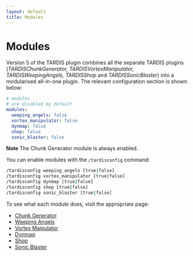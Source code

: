 ```yaml
---
layout: default
title: Modules
---
```


# Modules

Version 5 of the TARDIS plugin combines all the separate TARDIS plugins (_TARDISChunkGenerator, TARDISVortexManipulator,
TARDISWeepingAngels, TARDISShop_ and _TARDISSonicBlaster_) into a modularised all-in-one plugin. The relevant
configuration section is shown below:

```yaml
# modules
# are disabled by default
modules:
  weeping_angels: false
  vortex_manipulator: false
  dynmap: false
  shop: false
  sonic_blaster: false
```

__Note__ The Chunk Generator module is always enabled.

You can enable modules with the `/tardisconfig` command:

```bash
/tardisconfig weeping_angels [true|false]
/tardisconfig vortex_manipulator [true|false]
/tardisconfig dynmap [true|false]
/tardisconfig shop [true|false]
/tardisconfig sonic_blaster [true|false]
```

To see what each module does, visit the appropriate page:

- [Chunk Generator](generators)
- [Weeping Angels](weeping-angels)
- [Vortex Maipulator](/vortex-manipulator)
- [Dynmap](dynmap-tardis)
- [Shop](tardis-shop)
- [Sonic Blaster](sonic-blaster)
